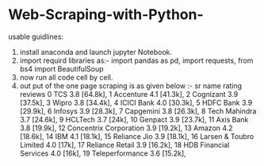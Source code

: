 # Web-Scraping-with-Python-
usable guidlines:
1) install anaconda and launch jupyter Notebook.
2) import requird libraries as:-
    import pandas as pd,
    import requests,
    from bs4 import BeautifulSoup
3) now run all code cell by cell.
4) out put of the one page scraping is as given below :-
sr  name	rating	reviews
0	TCS	3.8	[64.8k],
1	Accenture	4.1	[41.3k],
2	Cognizant	3.9	[37.5k],
3	Wipro	3.8	[34.4k],
4	ICICI Bank	4.0	[30.3k],
5	HDFC Bank	3.9	[29.9k],
6	Infosys	3.9	[28.3k],
7	Capgemini	3.8	[26.3k],
8	Tech Mahindra	3.7	[24.6k],
9	HCLTech	3.7	[24k],
10	Genpact	3.9	[23.7k],
11	Axis Bank	3.8	[19.9k],
12	Concentrix Corporation	3.9	[19.2k],
13	Amazon	4.2	[18.6k],
14	IBM	4.1	[18.1k],
15	Reliance Jio	3.9	[18.1k],
16	Larsen & Toubro Limited	4.0	[17k],
17	Reliance Retail	3.9	[16.2k],
18	HDB Financial Services	4.0	[16k],
19	Teleperformance	3.6	[15.2k],
